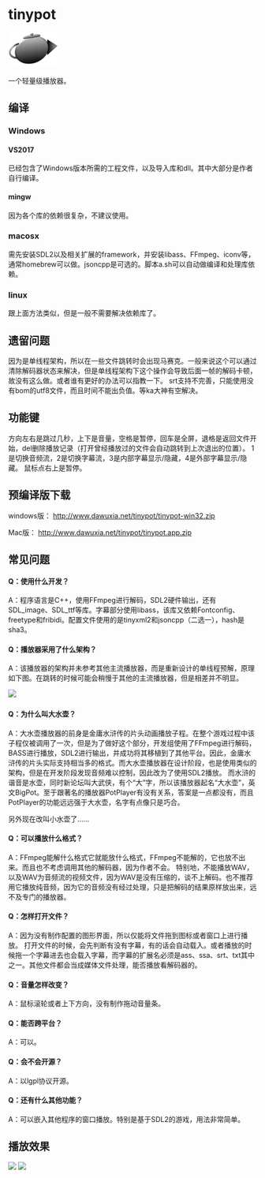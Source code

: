 # tinypot
<img src="https://raw.githubusercontent.com/scarsty/bigpot/master/logo.png" width = "20%" />

一个轻量级播放器。

## 编译
### Windows
#### VS2017
已经包含了Windows版本所需的工程文件，以及导入库和dll。其中大部分是作者自行编译。
#### mingw
因为各个库的依赖很复杂，不建议使用。

### macosx
需先安装SDL2以及相关扩展的framework，并安装libass、FFmpeg、iconv等，通常homebrew可以做。jsoncpp是可选的。脚本a.sh可以自动做编译和处理库依赖。

### linux
跟上面方法类似，但是一般不需要解决依赖库了。

## 遗留问题
因为是单线程架构，所以在一些文件跳转时会出现马赛克。一般来说这个可以通过清除解码器状态来解决，但是单线程架构下这个操作会导致后面一帧的解码卡顿，故没有这么做。或者谁有更好的办法可以指教一下。
srt支持不完善，只能使用没有bom的utf8文件，而且时间不能出负值。等ka大神有空解决。

## 功能键
方向左右是跳过几秒，上下是音量，空格是暂停，回车是全屏，退格是返回文件开始，del删除播放记录（打开曾经播放过的文件会自动跳转到上次退出的位置）。
1是切换音频流，2是切换字幕流，3是内部字幕显示/隐藏，4是外部字幕显示/隐藏。
鼠标点右上是暂停。

## 预编译版下载
windows版：
<http://www.dawuxia.net/tinypot/tinypot-win32.zip>

Mac版：
<http://www.dawuxia.net/tinypot/tinypot.app.zip>


## 常见问题

#### Q：使用什么开发？
A：程序语言是C++，使用FFmpeg进行解码，SDL2硬件输出，还有SDL_image、SDL_ttf等库。字幕部分使用libass，该库又依赖Fontconfig、freetype和fribidi。配置文件使用的是tinyxml2和jsoncpp（二选一），hash是sha3。

#### Q：播放器采用了什么架构？
A：该播放器的架构并未参考其他主流播放器，而是重新设计的单线程预解，原理如下图。在跳转的时候可能会稍慢于其他的主流播放器，但是相差并不明显。

<img src="https://raw.githubusercontent.com/scarsty/bigpot/master/pic/ac.png" width = "50%" />

#### Q：为什么叫大水壶？
A：大水壶播放器的前身是金庸水浒传的片头动画播放子程。在整个游戏过程中该子程仅被调用了一次，但是为了做好这个部分，开发组使用了FFmpeg进行解码，BASS进行播放，SDL2进行输出，并成功将其移植到了其他平台。因此，金庸水浒传的片头实际支持相当多的格式。而大水壶播放器在设计阶段，也是使用类似的架构，但是在开发阶段发现音频难以控制，因此改为了使用SDL2播放。
而水浒的谐音是水壶，同时新论坛叫大武侠，有个“大”字，所以该播放器起名“大水壶”，英文BigPot。至于跟著名的播放器PotPlayer有没有关系，答案是一点都没有，而且PotPlayer的功能远远强于大水壶，名字有点像只是巧合。

另外现在改叫小水壶了……

#### Q：可以播放什么格式？
A：FFmpeg能解什么格式它就能放什么格式，FFmpeg不能解的，它也放不出来。而且也不考虑调用其他的解码器，因为作者不会。
特别地，不能播放WAV，以及WAV为音频流的视频文件，因为WAV是没有压缩的，谈不上解码。也不推荐用它播放纯音频，因为它的音频没有经过处理，只是把解码的结果原样放出来，远不及专门的播放器。

#### Q：怎样打开文件？
A：因为没有制作配置的图形界面，所以仅能将文件拖到图标或者窗口上进行播放。
打开文件的时候，会先判断有没有字幕，有的话会自动载入。或者播放的时候拖一个字幕进去也会载入字幕，而字幕的扩展名必须是ass、ssa、srt、txt其中之一。其他文件都会当成媒体文件处理，能否播放看解码器的。

#### Q：音量怎样改变？
A：鼠标滚轮或者上下方向，没有制作拖动音量条。

#### Q：能否跨平台？
A：可以。

#### Q：会不会开源？
A：以lgpl协议开源。

#### Q：还有什么其他功能？

A：可以嵌入其他程序的窗口播放。特别是基于SDL2的游戏，用法非常简单。

## 播放效果
<img src="https://raw.githubusercontent.com/scarsty/bigpot/master/pic/1.png" width = "80%" />

<img src="https://raw.githubusercontent.com/scarsty/bigpot/master/pic/2.png" width = "80%" />
